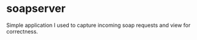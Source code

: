 # soapserver

Simple application I used to capture incoming soap requests and view for correctness.
